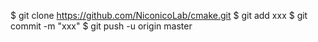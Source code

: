 $ git clone https://github.com/NiconicoLab/cmake.git
$ git add xxx
$ git commit -m "xxx"
$ git push -u origin master
